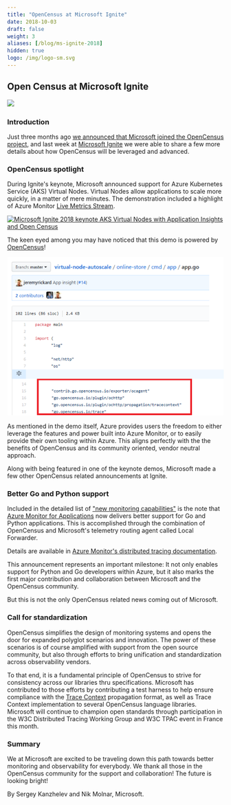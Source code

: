 ```yaml
---
title: "OpenCensus at Microsoft Ignite"
date: 2018-10-03
draft: false
weight: 3
aliases: [/blog/ms-ignite-2018]
hidden: true
logo: /img/logo-sm.svg
---
```


## Open Census at Microsoft Ignite

![](http://appanacdn.blob.core.windows.net/cdn/icons/aic.png)

### Introduction
Just three months ago [we announced that Microsoft joined the OpenCensus project](https://open.microsoft.com/2018/06/13/microsoft-joins-the-opencensus-project/), and last week at [Microsoft Ignite](https://www.microsoft.com/ignite) we were able to share a few more details about how OpenCensus will be leveraged and advanced.

### OpenCensus spotlight

During Ignite's keynote, Microsoft announced support for Azure Kubernetes Service (AKS) Virtual Nodes. Virtual Nodes allow applications to scale more quickly, in a matter of mere minutes. The demonstration included a highlight of Azure Monitor [Live
Metrics Stream](https://docs.microsoft.com/azure/application-insights/app-insights-live-stream).

[![Microsoft Ignite 2018 keynote AKS Virtual Nodes with Application
Insights and Open Census](ms-ignite-2018-images/ms-ignite-kyenote.gif)](https://mediastream.microsoft.com/events/2018/1809/Ignite/player/tracks/track2.html?start=17300)

The keen eyed among you may have noticed that this demo is powered by [OpenCensus](https://github.com/Azure-Samples/virtual-node-autoscale)!

![OpenCensus in Ignite Keynote](ms-ignite-2018-images/keynote-demo-app-uses-open-census.png)

As mentioned in the demo itself, Azure provides users the freedom to either leverage the features and power built into Azure Monitor, or to easily provide their own tooling within Azure. This aligns perfectly with the the benefits of OpenCensus and its community oriented, vendor neutral approach.

Along with being featured in one of the keynote demos, Microsoft made a few other OpenCensus related announcements at Ignite.

### Better Go and Python support

Included in the detailed list of ["new monitoring capabilities"](https://azure.microsoft.com/blog/new-full-stack-monitoring-capabilities-in-azure-monitor/) is the note that [Azure Monitor for Applications](https://docs.microsoft.com/azure/azure-monitor/overview#application-insights) now delivers better support for Go and Python applications. This is accomplished through the combination of OpenCensus and Microsoft's telemetry routing agent called Local Forwarder.

Details are available in [Azure Monitor's distributed tracing documentation](https://docs.microsoft.com/azure/application-insights/distributed-tracing#enable-via-opencensus).

This announcement represents an important milestone: It not only enables support for Python and Go developers within Azure, but it also marks the first major contribution and collaboration between Microsoft and the OpenCensus community.

But this is not the only OpenCensus related news coming out of Microsoft.

### Call for standardization

OpenCensus simplifies the design of monitoring systems and opens the door for expanded polyglot scenarios and innovation. The power of these scenarios is of course amplified with support from the open source community, but also through efforts to bring unification and standardization across observability vendors.

To that end, it is a fundamental principle of OpenCensus to strive for consistency across our libraries thru specifications. Microsoft has contributed to those efforts by contributing a test harness to help ensure compliance with the [Trace Context](https://github.com/w3c/distributed-tracing) propagation format, as well as Trace Context implementation to several OpenCensus language libraries. Microsoft will continue to champion open standards through participation in the W3C Distributed Tracing Working Group and W3C TPAC event in France this month.

### Summary

We at Microsoft are excited to be traveling down this path towards better monitoring and observability for everybody. We thank all those in the OpenCensus community for the support and collaboration! The future is looking bright!

By Sergey Kanzhelev and Nik Molnar, Microsoft.
